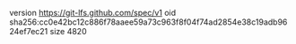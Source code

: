 version https://git-lfs.github.com/spec/v1
oid sha256:cc0e42bc12c886f78aaee59a73c963f8f04f74ad2854e38c19adb9624ef7ec21
size 4820
